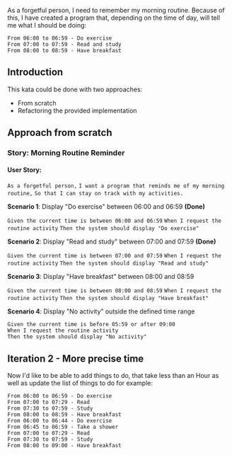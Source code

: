 As a forgetful person, I need to remember my morning routine. Because of this, I have created a program that, depending on the time of day, will tell me what I should be doing:

```
From 06:00 to 06:59 - Do exercise
From 07:00 to 07:59 - Read and study
From 08:00 to 08:59 - Have breakfast
```

## Introduction

This kata could be done with two approaches:

- From scratch
- Refactoring the provided implementation

## Approach from scratch

### Story: Morning Routine Reminder

#### User Story:

`As a forgetful person,` `I want a program that reminds me of my morning routine,` `So that I can stay on track with my activities.`  

**Scenario 1**: Display "Do exercise" between 06:00 and 06:59 **(Done)**

`Given the current time is between 06:00 and 06:59` `When I request the routine activity` `Then the system should display "Do exercise"`  

**Scenario 2**: Display "Read and study" between 07:00 and 07:59 **(Done)**

`Given the current time is between 07:00 and 07:59` `When I request the routine activity` `Then the system should display "Read and study"` 

**Scenario 3**: Display "Have breakfast" between 08:00 and 08:59

`Given the current time is between 08:00 and 08:59` `When I request the routine activity` `Then the system should display "Have breakfast"`  

**Scenario 4**: Display "No activity" outside the defined time range

```
Given the current time is before 05:59 or after 09:00
When I request the routine activity
Then the system should display "No activity"
```

## Iteration 2 - More precise time

Now I'd like to be able to add things to do, that take less than an Hour as well as update the list of things to do for example:

```
From 06:00 to 06:59 - Do exercise
From 07:00 to 07:29 - Read
From 07:30 to 07:59 - Study
From 08:00 to 08:59 - Have breakfast
From 06:00 to 06:44 - Do exercise
From 06:45 to 06:59 - Take a shower
From 07:00 to 07:29 - Read
From 07:30 to 07:59 - Study
From 08:00 to 09:00 - Have breakfast
```